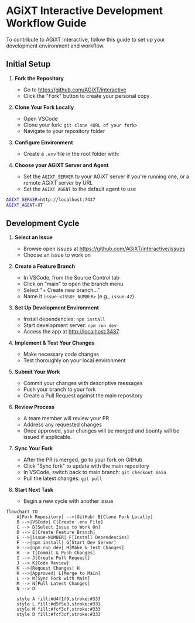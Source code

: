 # AGiXT Interactive Development Workflow Guide

To contribute to AGiXT Interactive, follow this guide to set up your development environment and workflow.

## Initial Setup

1. **Fork the Repository**
   - Go to <https://github.com/AGiXT/interactive>
   - Click the "Fork" button to create your personal copy

2. **Clone Your Fork Locally**
   - Open VSCode
   - Clone your fork: `git clone <URL of your fork>`
   - Navigate to your repository folder

3. **Configure Environment**
   - Create a `.env` file in the root folder with:

4. **Choose your AGiXT Server and Agent**
   - Set the `AGIXT_SERVER` to your AGiXT server if you're running one, or a remote AGiXT server by URL
   - Set the `AGIXT_AGENT` to the default agent to use

```bash
AGIXT_SERVER=http://localhost:7437
AGIXT_AGENT=XT
```

## Development Cycle

1. **Select an Issue**
   - Browse open issues at <https://github.com/AGiXT/interactive/issues>
   - Choose an issue to work on

2. **Create a Feature Branch**
   - In VSCode, from the Source Control tab
   - Click on "main" to open the branch menu
   - Select "+ Create new branch..."
   - Name it `issue-<ISSUE_NUMBER>` (e.g., `issue-42`)

3. **Set Up Development Environment**
   - Install dependencies: `npm install`
   - Start development server: `npm run dev`
   - Access the app at <http://localhost:3437>

4. **Implement & Test Your Changes**
   - Make necessary code changes
   - Test thoroughly on your local environment

5. **Submit Your Work**
   - Commit your changes with descriptive messages
   - Push your branch to your fork
   - Create a Pull Request against the main repository

6. **Review Process**
   - A team member will review your PR
   - Address any requested changes
   - Once approved, your changes will be merged and bounty will be issued if applicable.

7. **Sync Your Fork**
   - After the PR is merged, go to your fork on GitHub
   - Click "Sync fork" to update with the main repository
   - In VSCode, switch back to main branch: `git checkout main`
   - Pull the latest changes: `git pull`

8. **Start Next Task**
   - Begin a new cycle with another issue

```mermaid
flowchart TD
    A[Fork Repository] -->|GitHub| B[Clone Fork Locally]
    B -->|VSCode| C[Create .env File]
    C --> D[Select Issue to Work On]
    D --> E[Create Feature Branch]
    E -->|issue-NUMBER| F[Install Dependencies]
    F -->|npm install| G[Start Dev Server]
    G -->|npm run dev| H[Make & Test Changes]
    H --> I[Commit & Push Changes]
    I --> J[Create Pull Request]
    J --> K{Code Review}
    K -->|Request Changes| H
    K -->|Approved| L[Merge to Main]
    L --> M[Sync Fork with Main]
    M --> N[Pull Latest Changes]
    N --> D

    style A fill:#d4f1f9,stroke:#333
    style L fill:#d5f5e3,stroke:#333
    style M fill:#fcf3cf,stroke:#333
    style D fill:#fcf3cf,stroke:#333
```
